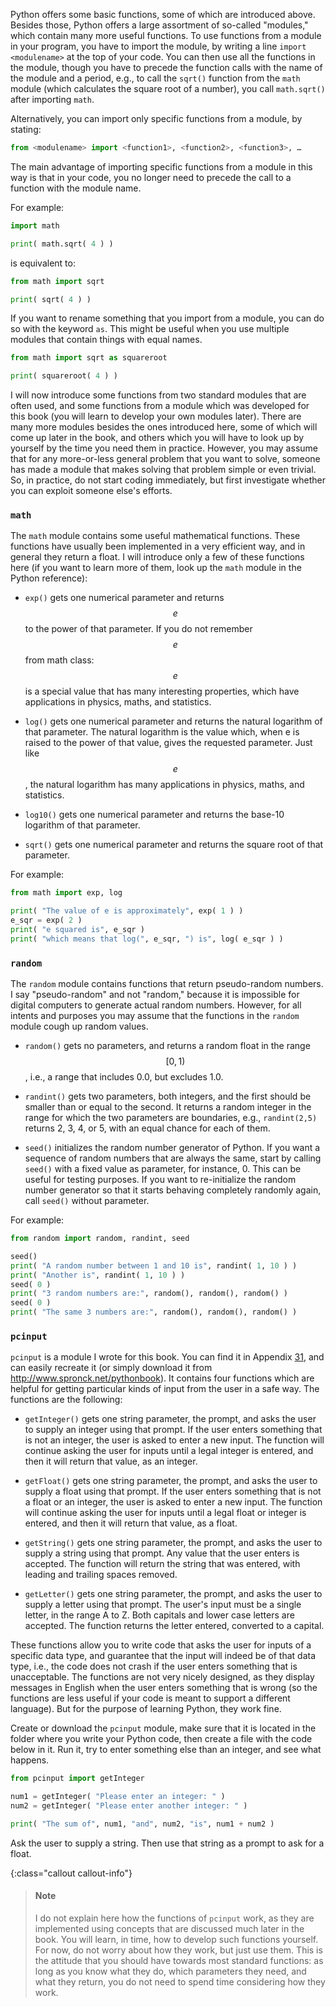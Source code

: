 Python offers some basic functions, some of which are introduced above.
Besides those, Python offers a large assortment of so-called "modules,"
which contain many more useful functions. To use functions from a module
in your program, you have to import the module, by writing a line
`import <modulename>` at the top of your code. You can then use all the
functions in the module, though you have to precede the function calls
with the name of the module and a period, e.g., to call the `sqrt()`
function from the `math` module (which calculates the square root of a
number), you call `math.sqrt()` after importing `math`.

Alternatively, you can import only specific functions from a module, by
stating:

```python
from <modulename> import <function1>, <function2>, <function3>, …
```
  
The main advantage of importing specific functions from a module in this
way is that in your code, you no longer need to precede the call to a
function with the module name.

For example:

```python
import math

print( math.sqrt( 4 ) )
```

is equivalent to:

```python
from math import sqrt

print( sqrt( 4 ) )
```

If you want to rename something that you import from a module, you can
do so with the keyword `as`. This might be useful when you use multiple
modules that contain things with equal names.

```python
from math import sqrt as squareroot

print( squareroot( 4 ) )
```

I will now introduce some functions from two standard modules that are
often used, and some functions from a module which was developed for
this book (you will learn to develop your own modules later). There are
many more modules besides the ones introduced here, some of which will
come up later in the book, and others which you will have to look up by
yourself by the time you need them in practice. However, you may assume
that for any more-or-less general problem that you want to solve,
someone has made a module that makes solving that problem simple or even
trivial. So, in practice, do not start coding immediately, but first
investigate whether you can exploit someone else's efforts.

### `math`

The `math` module contains some useful mathematical functions. These
functions have usually been implemented in a very efficient way, and in
general they return a float. I will introduce only a few of these
functions here (if you want to learn more of them, look up the `math`
module in the Python reference):

-   `exp()` gets one numerical parameter and returns $$e$$ to the power of
    that parameter. If you do not remember $$e$$ from math class: $$e$$ is a
    special value that has many interesting properties, which have
    applications in physics, maths, and statistics.

-   `log()` gets one numerical parameter and returns the natural
    logarithm of that parameter. The natural logarithm is the value
    which, when e is raised to the power of that value, gives the
    requested parameter. Just like $$e$$, the natural logarithm has many
    applications in physics, maths, and statistics.

-   `log10()` gets one numerical parameter and returns the base-10
    logarithm of that parameter.

-   `sqrt()` gets one numerical parameter and returns the square root of
    that parameter.

For example:

```python
from math import exp, log

print( "The value of e is approximately", exp( 1 ) )
e_sqr = exp( 2 )
print( "e squared is", e_sqr )
print( "which means that log(", e_sqr, ") is", log( e_sqr ) )
```

### `random`

The `random` module contains functions that return pseudo-random
numbers. I say "pseudo-random" and not "random," because it is
impossible for digital computers to generate actual random numbers.
However, for all intents and purposes you may assume that the functions
in the `random` module cough up random values.

-   `random()` gets no parameters, and returns a random float in the
    range $$[0,1)$$, i.e., a range that includes 0.0, but excludes 1.0.

-   `randint()` gets two parameters, both integers, and the first should
    be smaller than or equal to the second. It returns a random integer
    in the range for which the two parameters are boundaries, e.g.,
    `randint(2,5)` returns 2, 3, 4, or 5, with an equal chance for each
    of them.

-   `seed()` initializes the random number generator of Python. If you
    want a sequence of random numbers that are always the same, start by
    calling `seed()` with a fixed value as parameter, for instance, 0.
    This can be useful for testing purposes. If you want to
    re-initialize the random number generator so that it starts behaving
    completely randomly again, call `seed()` without parameter.

For example:

```python
from random import random, randint, seed

seed()
print( "A random number between 1 and 10 is", randint( 1, 10 ) )
print( "Another is", randint( 1, 10 ) )
seed( 0 )
print( "3 random numbers are:", random(), random(), random() )
seed( 0 )
print( "The same 3 numbers are:", random(), random(), random() )
```

### `pcinput`

`pcinput` is a module I wrote for this book. You can find it in Appendix
<a href="#ch:pcinput" data-reference-type="ref" data-reference="ch:pcinput">31</a>,
and can easily recreate it (or simply download it from
<http://www.spronck.net/pythonbook>). It contains four functions which
are helpful for getting particular kinds of input from the user in a
safe way. The functions are the following:

-   `getInteger()` gets one string parameter, the prompt, and asks the
    user to supply an integer using that prompt. If the user enters
    something that is not an integer, the user is asked to enter a new
    input. The function will continue asking the user for inputs until a
    legal integer is entered, and then it will return that value, as an
    integer.

-   `getFloat()` gets one string parameter, the prompt, and asks the
    user to supply a float using that prompt. If the user enters
    something that is not a float or an integer, the user is asked to
    enter a new input. The function will continue asking the user for
    inputs until a legal float or integer is entered, and then it will
    return that value, as a float.

-   `getString()` gets one string parameter, the prompt, and asks the
    user to supply a string using that prompt. Any value that the user
    enters is accepted. The function will return the string that was
    entered, with leading and trailing spaces removed.

-   `getLetter()` gets one string parameter, the prompt, and asks the
    user to supply a letter using that prompt. The user's input must be
    a single letter, in the range A to Z. Both capitals and lower case
    letters are accepted. The function returns the letter entered,
    converted to a capital.

These functions allow you to write code that asks the user for inputs of
a specific data type, and guarantee that the input will indeed be of
that data type, i.e., the code does not crash if the user enters
something that is unacceptable. The functions are not very nicely
designed, as they display messages in English when the user enters
something that is wrong (so the functions are less useful if your code
is meant to support a different language). But for the purpose of
learning Python, they work fine.

Create or download the `pcinput` module, make sure that it is located in
the folder where you write your Python code, then create a file with the
code below in it. Run it, try to enter something else than an integer,
and see what happens.

```python
from pcinput import getInteger

num1 = getInteger( "Please enter an integer: " )
num2 = getInteger( "Please enter another integer: " )

print( "The sum of", num1, "and", num2, "is", num1 + num2 )
```

Ask the user to supply a string. Then use that string as a prompt to ask
for a float.

{:class="callout callout-info"}
> #### Note
> I do not explain here how the functions of `pcinput` work, as they are implemented using concepts that are discussed much later in the book. You will learn, in time, how to develop such functions yourself. For now, do not worry about how they work, but just use them. This is the attitude that you should have towards most standard functions: as long as you know what they do, which parameters they need, and what they return, you do not need to spend time considering how they work.
